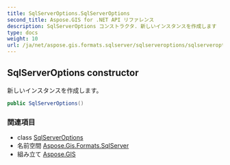 ```yaml
---
title: SqlServerOptions.SqlServerOptions
second_title: Aspose.GIS for .NET API リファレンス
description: SqlServerOptions コンストラクタ. 新しいインスタンスを作成します
type: docs
weight: 10
url: /ja/net/aspose.gis.formats.sqlserver/sqlserveroptions/sqlserveroptions/
---
```

## SqlServerOptions constructor

新しいインスタンスを作成します。

```csharp
public SqlServerOptions()
```

### 関連項目

* class [SqlServerOptions](../)
* 名前空間 [Aspose.Gis.Formats.SqlServer](../../sqlserveroptions/)
* 組み立て [Aspose.GIS](../../../)


